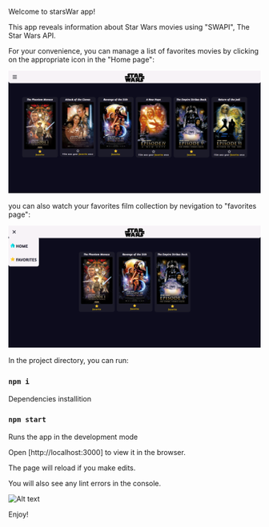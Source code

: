 Welcome to starsWar app!

This app reveals information about Star Wars movies using "SWAPI", The Star Wars API.

For your convenience, you can manage a list of favorites movies by clicking on the appropriate icon in the "Home page":

![Alt text](./readMeImgs/homepage.png?raw=true "Optional Title")

you can also watch your favorites film collection by nevigation to "favorites page":

![Alt text](./readMeImgs/favoritespage.png?raw=true "Optional Title")


In the project directory, you can run:

### `npm i`

Dependencies installition

### `npm start`

Runs the app in the development mode

Open [http://localhost:3000] to view it in the browser.

The page will reload if you make edits.

You will also see any lint errors in the console.

![Alt text](./readMeImgs/yoda.gif?raw=true "Optional Title")

Enjoy!


